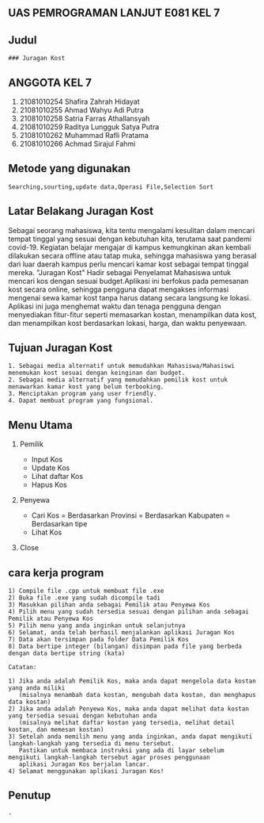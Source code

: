 ## UAS PEMROGRAMAN LANJUT E081 KEL 7

## Judul
```
### Juragan Kost
```
## ANGGOTA KEL 7
1. 21081010254 Shafira Zahrah Hidayat
2. 21081010255 Ahmad Wahyu Adi Putra
3. 21081010258 Satria Farras Athallansyah
4. 21081010259 Raditya Lungguk Satya Putra
5. 21081010262 Muhammad Rafli Pratama
6. 21081010266 Achmad Sirajul Fahmi

## Metode yang digunakan
```
Searching,sourting,update data,Operasi File,Selection Sort
```
## Latar Belakang Juragan Kost
Sebagai seorang mahasiswa, kita tentu mengalami kesulitan dalam mencari tempat tinggal yang sesuai dengan kebutuhan kita, 
terutama saat pandemi covid-19. Kegiatan belajar mengajar di kampus kemungkinan akan kembali dilakukan secara offline atau tatap muka, 
sehingga mahasiswa yang berasal dari luar daerah kampus perlu mencari kamar kost sebagai tempat tinggal mereka.
"Juragan Kost" Hadir sebagai Penyelamat Mahasiswa untuk mencari kos dengan sesuai budget.Aplikasi ini berfokus pada pemesanan kost secara online, 
sehingga pengguna dapat mengakses informasi mengenai sewa kamar kost tanpa harus datang secara langsung ke lokasi. 
Aplikasi ini juga menghemat waktu dan tenaga pengguna dengan menyediakan fitur-fitur seperti memasarkan kostan, menampilkan data kost,
dan menampilkan kost berdasarkan lokasi, harga, dan waktu penyewaan.

## Tujuan Juragan Kost
```
1. Sebagai media alternatif untuk memudahkan Mahasiswa/Mahasiswi menemukan kost sesuai dengan keinginan dan budget.
2. Sebagai media alternatif yang memudahkan pemilik kost untuk menawarkan kamar kost yang belum terbooking.
3. Menciptakan program yang user friendly.
4. Dapat membuat program yang fungsional.
```
## Menu Utama
1. Pemilik
     - Input Kos
     - Update Kos
     - Lihat daftar Kos
     - Hapus Kos

2. Penyewa
     - Cari Kos
        = Berdasarkan Provinsi
        = Berdasarkan Kabupaten
        = Berdasarkan tipe
     - Lihat Kos

3. Close

## cara kerja program
```
1) Compile file .cpp untuk membuat file .exe
2) Buka file .exe yang sudah dicompile tadi
3) Masukkan pilihan anda sebagai Pemilik atau Penyewa Kos
4) Pilih menu yang sudah tersedia sesuai dengan pilihan anda sebagai Pemilik atau Penyewa Kos
5) Pilih menu yang anda inginkan untuk selanjutnya
6) Selamat, anda telah berhasil menjalankan aplikasi Juragan Kos
7) Data akan tersimpan pada folder Data Pemilik Kos
8) Data bertipe integer (bilangan) disimpan pada file yang berbeda dengan data bertipe string (kata)

Catatan:

1) Jika anda adalah Pemilik Kos, maka anda dapat mengelola data kostan yang anda miliki 
   (misalnya menambah data kostan, mengubah data kostan, dan menghapus data kostan)
2) Jika anda adalah Penyewa Kos, maka anda dapat melihat data kostan yang tersedia sesuai dengan kebutuhan anda 
   (misalnya melihat daftar kostan yang tersedia, melihat detail kostan, dan memesan kostan)
3) Setelah anda memilih menu yang anda inginkan, anda dapat mengikuti langkah-langkah yang tersedia di menu tersebut. 
   Pastikan untuk membaca instruksi yang ada di layar sebelum mengikuti langkah-langkah tersebut agar proses penggunaan 
   aplikasi Juragan Kos berjalan lancar.
4) Selamat menggunakan aplikasi Juragan Kos!
```

## Penutup
```
-
```
